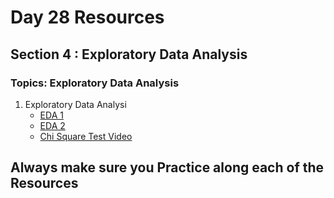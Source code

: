 # Day 28 Resources 

## Section 4 : Exploratory Data Analysis

### Topics: Exploratory Data Analysis

1. Exploratory Data Analysi
    * [EDA 1](https://www.digitalocean.com/community/tutorials/exploratory-data-analysis-python)
    * [EDA 2](https://blog.jovian.ai/exploratory-data-analysis-on-company-datasets-c331beaa28d0)
    * [Chi Square Test Video ](https://www.youtube.com/watch?v=fHFOANOHwh8)

## Always make sure you Practice along each of the Resources 



